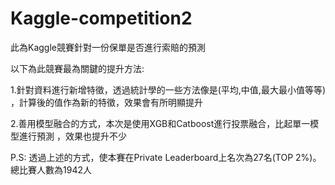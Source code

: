 # Kaggle-competition2
此為Kaggle競賽針對一份保單是否進行索賠的預測


以下為此競賽最為關鍵的提升方法:

1.針對資料進行新增特徵，透過統計學的一些方法像是(平均,中值,最大最小值等等)
  ，計算後的值作為新的特徵，效果會有所明顯提升

2.善用模型融合的方式，本次是使用XGB和Catboost進行投票融合，比起單一模型進行預測
  ，效果也提升不少
  
P.S: 透過上述的方式，使本賽在Private Leaderboard上名次為27名(TOP 2%)。總比賽人數為1942人
